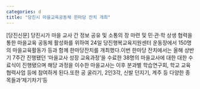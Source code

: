```yaml
---
categories: d
title: "당진시 마을교육공동체 한마당 잔치 개최"
---
```

[당진신문] 당진시가 마을 교사 간 정보 공유 및 소통의 장 마련 및 민‧관‧학 상생 협력을 통한 마을교육 공동체 활성화를 위하여 24일 당진행복교육지원센터 운동장에서 150명의 마을교육활동가 등과 함께 한마당잔치를 개최했다.이번 한마당 잔치에서는 올해 상반기 7주간 진행됐던 ‘마을교사 성장 교육과정’을 수료한 38명의 마을교사에 대한 대한 수료식이 진행됐으며 해당 과정을 이수한 마을교사는 이후 분과별 학습연구회, 학교 교육협력사업 등에 참여하게 된다.또한 공 굴리기, 2인3각, 신발 던지기, 계주 등 다양한 종목들과‘제기차기’등